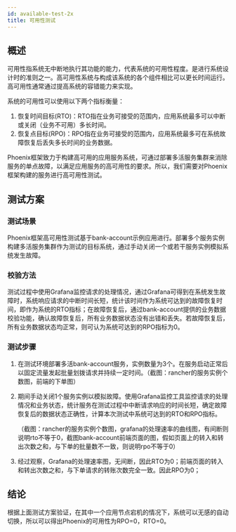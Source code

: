 ```yaml
---
id: available-test-2x
title: 可用性测试
---
```


## 概述


可用性指系统无中断地执行其功能的能力，代表系统的可用性程度。是进行系统设计时的准则之一。高可用性系统与构成该系统的各个组件相比可以更长时间运行。高可用性通常通过提高系统的容错能力来实现。

系统的可用性可以使用以下两个指标衡量：

1. 恢复时间目标(RTO)：RTO指在业务可接受的范围内，应用系统最多可以中断或关闭（业务不可用）多长时间。
2. 恢复点目标(RPO)：RPO指在业务可接受的范围内，应用系统最多可在系统故障恢复后丢失多长时间的业务数据。

Phoenix框架致力于构建高可用的应用服务系统，可通过部署多活服务集群来消除服务的单点故障，以满足应用服务的高可用性的要求。所以，我们需要对Phoenix框架构建的服务进行高可用性测试。

## 测试方案

### 测试场景

Phoenix框架高可用性测试基于bank-account示例应用进行。部署多个服务实例构建多活服务集群作为测试的目标系统，通过手动关闭一个或若干服务实例模拟系统发生故障。

### 校验方法

测试过程中使用Grafana监控请求的处理情况，通过Grafana可得到在系统发生故障时，系统响应请求的中断时间长短，统计该时间作为系统可达到的故障恢复时间，即作为系统的RTO指标；在故障恢复后，通过bank-account提供的业务数据校验功能，确认故障恢复后，所有业务数据状态没有出错和丢失。若故障恢复后，所有业务数据状态均正常，则可认为系统可达到的RPO指标为0。

### 测试步骤

1. 在测试环境部署多活bank-account服务，实例数量为3个。在服务启动正常后以固定流量发起批量划拨请求并持续一定时间。（截图：rancher的服务实例个数图，前端的下单图）

2. 期间手动关闭1个服务实例以模拟故障。使用Grafana监控工具监控请求的处理情况和业务状态，统计服务在测试过程中中断请求响应的时间长短，确定故障恢复后的数据状态正确性，计算本次测试中系统可达到的RTO和RPO指标。

   （截图：rancher的服务实例个数图，grafana的处理速率的曲线图，有间断则说明rto不等于0，截图bank-account前端页面的图，假如页面上的转入和转出次数之和，与下单的批量数不一致，则说明rpo不等于0）

3. 经过观察，Grafana的处理速率图，无间断，因此RTO为0；前端页面的转入和转出次数之和，与下单请求的转账次数完全一致。因此RPO为0；

## 结论

根据上面测试方案验证，在其中一个应用节点宕机的情况下，系统可以无感的自动切换，所以可以得出Phoenix的可用性为RPO=0，RTO=0。
